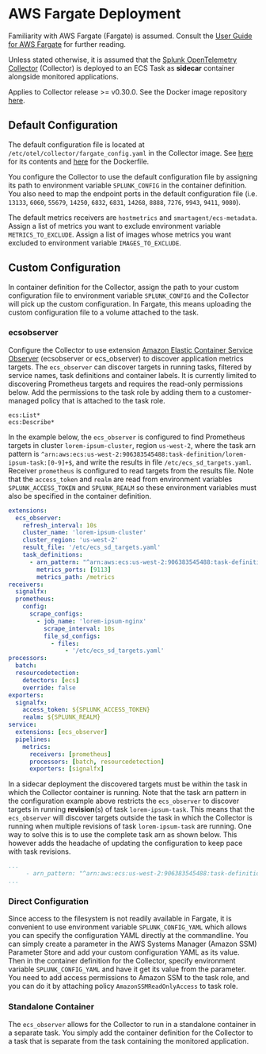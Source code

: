 # AWS Fargate Deployment
Familiarity with AWS Fargate (Fargate) is assumed. Consult the 
[User Guide for AWS Fargate](https://docs.aws.amazon.com/AmazonECS/latest/userguide/what-is-fargate.html) for further reading.

Unless stated otherwise, it is assumed that the [Splunk OpenTelemetry Collector](https://github.com/signalfx/splunk-otel-collector)
(Collector) is deployed to an ECS Task as **sidecar** container alongside monitored applications.

Applies to Collector release >= v0.30.0. See the Docker image repository
[here](https://quay.io/repository/signalfx/splunk-otel-collector?tab=tags).


## Default Configuration
The default configuration file is located at `/etc/otel/collector/fargate_config.yaml`
in the Collector image. See 
[here](https://github.com/signalfx/splunk-otel-collector/blob/main/cmd/otelcol/config/collector/fargate_config.yaml)
for its contents and 
[here](https://github.com/signalfx/splunk-otel-collector/blob/main/cmd/otelcol/Dockerfile)
for the Dockerfile.

You configure the Collector to use the default configuration file by assigning its path
to environment variable `SPLUNK_CONFIG` in the container definition.
You also need to map the endpoint ports in the default configuration file
(i.e. `13133`, `6060`, `55679`, `14250`, `6832`, `6831`, `14268`, `8888`, `7276`,
`9943`, `9411`, `9080`). 

The default metrics receivers are `hostmetrics` and `smartagent/ecs-metadata`.
Assign a list of metrics you want to exclude environment variable `METRICS_TO_EXCLUDE`.
Assign a list of images whose metrics you want excluded to environment variable
`IMAGES_TO_EXCLUDE`.

## Custom Configuration
In container definition for the Collector, assign the path to your custom configuration
file to environment variable `SPLUNK_CONFIG` and the Collector will pick up the custom
configuration. In Fargate, this means uploading the custom configuration file to a volume
attached to the task.

### ecsobserver
Configure the Collector to use extension
[Amazon Elastic Container Service Observer](https://github.com/open-telemetry/opentelemetry-collector-contrib/tree/main/extension/observer/ecsobserver#amazon-elastic-container-service-observer)
(ecsobserver or ecs_observer) to discover application metrics targets. The `ecs_observer`
can discover targets in running tasks, filtered by service names, task definitions and
container labels. It is currently limited to discovering Prometheus targets and requires
the read-only permissions below. Add the permissions to the task role by adding them to
a customer-managed policy that is attached to the task role.
```text
ecs:List*
ecs:Describe*
```

In the example below, the `ecs_observer` is configured to find Prometheus targets in
cluster `lorem-ipsum-cluster`, region `us-west-2`, where the task arn pattern is 
`^arn:aws:ecs:us-west-2:906383545488:task-definition/lorem-ipsum-task:[0-9]+$`,
and write the results in file `/etc/ecs_sd_targets.yaml`. Receiver `prometheus` is
configured to read targets from the results file. Note that the `access_token` and `realm`
are read from environment variables `SPLUNK_ACCESS_TOKEN` and `SPLUNK_REALM` so these
environment variables must also be specified in the container definition.

```yaml
extensions:
  ecs_observer:
    refresh_interval: 10s
    cluster_name: 'lorem-ipsum-cluster'
    cluster_region: 'us-west-2'
    result_file: '/etc/ecs_sd_targets.yaml'
    task_definitions:
      - arn_pattern: "^arn:aws:ecs:us-west-2:906383545488:task-definition/lorem-ipsum-task:[0-9]+$"
        metrics_ports: [9113]
        metrics_path: /metrics
receivers:
  signalfx:
  prometheus:
    config:
      scrape_configs:
        - job_name: 'lorem-ipsum-nginx'
          scrape_interval: 10s
          file_sd_configs:
            - files:
                - '/etc/ecs_sd_targets.yaml'
processors:
  batch:
  resourcedetection:
    detectors: [ecs]
    override: false    
exporters:
  signalfx:
    access_token: ${SPLUNK_ACCESS_TOKEN}
    realm: ${SPLUNK_REALM}
service:
  extensions: [ecs_observer]
  pipelines:
    metrics:
      receivers: [prometheus]
      processors: [batch, resourcedetection]
      exporters: [signalfx]
```
In a sidecar deployment the discovered targets must be within the task in which the Collector
container is running. Note that the task arn pattern in the configuration example above 
restricts the `ecs_observer` to discover targets in running **revision**(s) of task `lorem-ipsum-task`.
This means that the `ecs_observer` will discover targets outside the task in which the Collector is
running when multiple revisions of task `lorem-ipsum-task` are running. One way
to solve this is to use the complete task arn as shown below. This however adds the headache of
updating the configuration to keep pace with task revisions.

```yaml
...
     - arn_pattern: "^arn:aws:ecs:us-west-2:906383545488:task-definition/lorem-ipsum-task:3$"
...
```

### Direct Configuration
Since access to the filesystem is not readily available in Fargate, it is convenient to
use environment variable `SPLUNK_CONFIG_YAML` which allows you can specify 
the configuration YAML directly at the commandline. You can simply create a parameter
in the AWS Systems Manager (Amazon SSM) Parameter Store and add your custom configuration
YAML as its value. Then in the container definition for the Collector, specify
environment variable `SPLUNK_CONFIG_YAML` and have it get its value from the parameter.
You need to add access permissions to Amazon SSM to the task role, and you can do it by
attaching policy `AmazonSSMReadOnlyAccess` to task role.


### Standalone Container
The `ecs_observer` allows for the Collector to run in a standalone container in a separate
task. You simply add the container definition for the Collector to a task that is separate
from the task containing the monitored application.